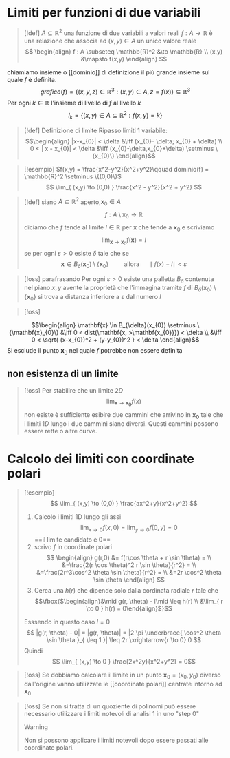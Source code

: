 # Limiti per funzioni di due variabili

>[!def]
>$A \subseteq \mathbb{R}^2$ una funzione di due variabili a valori reali $f:A \to \mathbb{R}$ è una relazione che associa ad $(x,y) \in A$ un unico valore reale
> $$ \begin{align}
>f : A \subseteq \mathbb{R}^2 &\to \mathbb{R} \\
> (x,y) &\mapsto f(x,y)
>\end{align} $$ 


chiamiamo insieme o [[dominio]] di definizione il più grande insieme sul quale $f$ è definita.
$$ grafico(f) = \{(x,y,z) \in \mathbb{R}^3 : (x,y) \in A, z = f(x)\} \subseteq \mathbb{R}^3$$
Per ogni $k \in \mathbb{R}$ l'insieme di livello di $f$ al livello $k$ 
$$ I_{k} = \{(x,y) \in A \subseteq \mathbb{R}^2 : f(x,y) = k\} $$

>[!def] Definizione di limite
>Ripasso limiti 1 variabile:
>$$\begin{align}
>|x-x_{0}| < \delta &\iff (x_{0}- \delta; x_{0} + \delta) \\
>0 < | x - x_{0}| < \delta &\iff (x_{0}-\delta,x_{0}+\delta) \setminus \{x_{0}\} 
>\end{align}$$

>[!esempio]
>$f(x,y) = \frac{x^2-y^2}{x^2+y^2}\qquad dominio(f) = \mathbb{R}^2 \setminus \{(0,0)\}$
> $$ \lim_{ (x,y) \to (0,0) }  \frac{x^2 - y^2}{x^2 + y^2} $$


>[!def] 
>siano $A \subseteq \mathbb{R}^2$ aperto,$\mathbf{x}_{0} \in A$
> $$ f : A \setminus {\mathbf{x}_{0}} \to \mathbb{R} $$
> diciamo che $f$ tende al limite $l \in \mathbb{R}$ per $\mathbf{x}$ che tende a $\mathbf{x}_{0}$ e scriviamo
> $$ \lim_{ \mathbf{x} \to \mathbf{x}_{0} } f(\mathbf{x})  = l$$
> se per ogni $\varepsilon > 0$ esiste $\delta$ tale che se
>  $$ \mathbf{x} \in B_{\delta} (\mathbf{x}_{0}) \setminus \{\mathbf{x}_{0}\}\qquad \text{ allora }\quad \mid f(x) - l\mid < \varepsilon$$


>[!oss] parafrasando
>Per ogni $\varepsilon > 0$ esiste una palletta $B_{\delta}$  contenuta nel piano $x,y$ avente la proprietà che l'immagina tramite $f$ di $B_{\delta}(\mathbf{x}_{0}) \setminus \{\mathbf{x}_{0}\}$ si trova a distanza inferiore a $\varepsilon$ dal numero $l$


>[!oss]
>
$$\begin{align}
\mathbf{x} \in B_{\delta}(x_{0}) \setminus \{\mathbf{x}_{0}\} &\iff 0 < dist(\mathbf{x, >\mathbf{x_{0}}}) < \delta \\
&\iff 0 < \sqrt{ (x-x_{0})^2 + (y-y_{0})^2 } < \delta
\end{align}$$
Si esclude il punto $\mathbf{x}_{0}$ nel quale $f$ potrebbe non essere definita

## non esistenza di un limite
>[!oss]
Per stabilire che un limite $2D$
 $$ \lim_{ \mathbf{x} \to \mathbf{x_{0}} }f(x)  $$ non esiste è sufficiente esibire due cammini che arrivino in $\mathbf{x_{0}}$ tale che i limiti $1D$ lungo i due cammini siano diversi. Questi cammini possono essere rette o altre curve.

# Calcolo dei limiti con coordinate polari
>[!esempio]
>$$ \lim_{ (x,y) \to (0,0) } \frac{ax^2+y}{x^2+y^2}  $$
>
>1. Calcolo i limiti 1D lungo gli assi
> $$
>\lim_{ x \to 0 } f(x,0) = \lim_{ y \to 0 } f(0,y) = 0
>$$
>==il limite candidato è $0$==
>2. scrivo $f$ in coordinate polari
> $$ \begin{align}
>g(r,0) &= f(r\cos \theta + r \sin \theta) =  \\
> &=\frac{2(r \cos \theta)^2 r \sin \theta}{r^2} = \\
> &=\frac{2r^3\cos^2 \theta \sin \theta}{r^2} = \\
 &=2r \cos^2 \theta \sin \theta
>\end{align} $$
>3. Cerca una $h(r)$ che dipende solo dalla cordinata radiale $r$ tale che
> $$\fbox{$\begin{align}&\mid g(r, \theta) - l\mid \leq h(r) \\
&\lim_{ r \to 0 } h(r) = 0\end{align}$}$$
>
>Esssendo in questo caso $l=0$
>$$ |g(r, \theta) - 0| = |g(r, \theta)| = |2 \pi \underbrace{ \cos^2 \theta \sin \theta }_{ \leq 1 }| \leq 2r \xrightarrow{r \to 0} 0 $$
>Quindi
>$$ \lim_{ (x,y) \to 0 } \frac{2x^2y}{x^2+y^2} = 0$$


>[!oss]
>Se dobbiamo calcolare il limite in un punto $\mathbf{x}_{0} = (x_{0},y_{0})$ diverso dall'origine vanno utilizzate le [[coordinate polari]] centrate intorno ad $\mathbf{x}_{0}$


>[!oss]
>Se non si tratta di un quoziente di polinomi può essere necessario utilizzare i limiti notevoli di analisi 1 in uno "step 0"
>
>>[!warning]
>>Non si possono applicare i limiti notevoli dopo essere passati alle coordinate polari.

